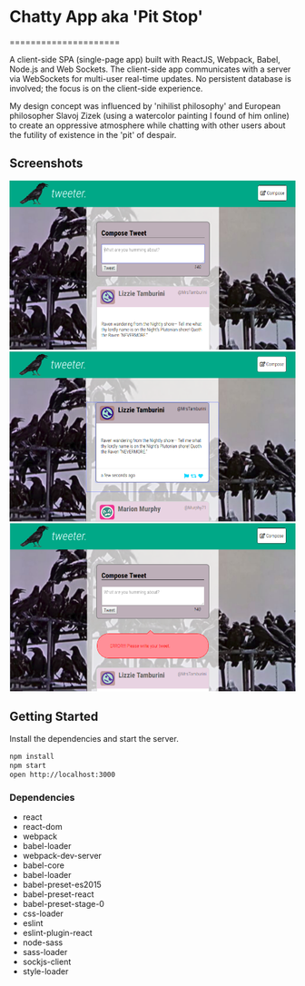 # Chatty App aka 'Pit Stop'
=====================

A client-side SPA (single-page app) built with ReactJS, Webpack, Babel, Node.js and Web Sockets. The client-side app communicates with a server via WebSockets for multi-user real-time updates. No persistent database is involved; the focus is on the client-side experience.

My design concept was influenced by 'nihilist philosophy' and European philosopher Slavoj Zizek (using a watercolor painting I found of him online) to create an oppressive atmosphere while chatting with other users about the futility of existence in the 'pit' of despair.

## Screenshots

!["screenshot of the main page"](https://github.com/esplett/tweeter/blob/master/docs/tweets.png?raw=true)
!["screenshot of the hover effect"](https://github.com/esplett/tweeter/blob/master/docs/hover.png?raw=true)
!["screenshot of an error message"](https://github.com/esplett/tweeter/blob/master/docs/error.png?raw=true)

## Getting Started

Install the dependencies and start the server.

```
npm install
npm start
open http://localhost:3000
```

### Dependencies

* react
* react-dom
* webpack
* babel-loader
* webpack-dev-server
* babel-core
* babel-loader
* babel-preset-es2015
* babel-preset-react
* babel-preset-stage-0
* css-loader
* eslint
* eslint-plugin-react
* node-sass
* sass-loader
* sockjs-client
* style-loader
